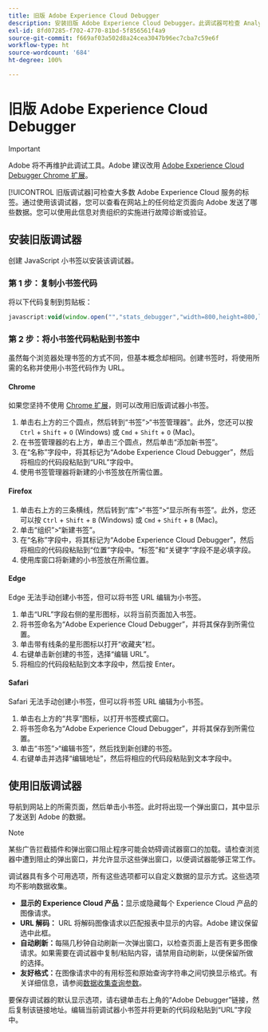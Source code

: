 ```yaml
---
title: 旧版 Adobe Experience Cloud Debugger
description: 安装旧版 Adobe Experience Cloud Debugger。此调试器可检查 Analytics、Target、Advertising Cloud、Identity Service 和 Launch 的标签。
exl-id: 8fd07285-f702-4770-81bd-5f856561f4a9
source-git-commit: f669af03a502d8a24cea3047b96ec7cba7c59e6f
workflow-type: ht
source-wordcount: '684'
ht-degree: 100%

---
```


# 旧版 Adobe Experience Cloud Debugger

>[!IMPORTANT]
>
> Adobe 将不再维护此调试工具。Adobe 建议改用 [Adobe Experience Cloud Debugger Chrome 扩展](https://experienceleague.adobe.com/docs/debugger/using/experience-cloud-debugger.html?lang=zh-Hans)。

[!UICONTROL 旧版调试器]可检查大多数 Adobe Experience Cloud 服务的标签。通过使用该调试器，您可以查看在网站上的任何给定页面向 Adobe 发送了哪些数据。您可以使用此信息对贵组织的实施进行故障诊断或验证。

## 安装旧版调试器

创建 JavaScript 小书签以安装该调试器。

### 第 1 步：复制小书签代码

将以下代码复制到剪贴板：

```JavaScript
javascript:void(window.open("","stats_debugger","width=800,height=800,location=0,menubar=0,status=1,toolbar=0,resizable=1,scrollbars=1").document.write("<script language=\"JavaScript\" id=dbg src=\"https://www.adobetag.com/d1/digitalpulsedebugger/live/DPD.js\"></"+"script>"+"<script language=\"JavaScript\">window.focus();</script>"));
```

### 第 2 步：将小书签代码粘贴到书签中

虽然每个浏览器处理书签的方式不同，但基本概念却相同。创建书签时，将使用所需的名称并使用小书签代码作为 URL。

#### Chrome

如果您坚持不使用 [Chrome 扩展](https://experienceleague.adobe.com/docs/debugger/using/experience-cloud-debugger.html?lang=zh-Hans)，则可以改用旧版调试器小书签。

1. 单击右上方的三个圆点，然后转到“书签”>“书签管理器”。此外，您还可以按 `Ctrl` + `Shift` + `O` (Windows) 或 `Cmd` + `Shift` + `O` (Mac)。
2. 在书签管理器的右上方，单击三个圆点，然后单击“添加新书签”。
3. 在“名称”字段中，将其标记为“Adobe Experience Cloud Debugger”，然后将相应的代码段粘贴到“URL”字段中。
4. 使用书签管理器将新建的小书签放在所需位置。

#### Firefox

1. 单击右上方的三条横线，然后转到“库”>“书签”>“显示所有书签”。此外，您还可以按 `Ctrl` + `Shift` + `B` (Windows) 或 `Cmd` + `Shift` + `B` (Mac)。
2. 单击“组织”>“新建书签”。
3. 在“名称”字段中，将其标记为“Adobe Experience Cloud Debugger”，然后将相应的代码段粘贴到“位置”字段中。“标签”和“关键字”字段不是必填字段。
4. 使用库窗口将新建的小书签放在所需位置。

#### Edge

Edge 无法手动创建小书签，但可以将书签 URL 编辑为小书签。

1. 单击“URL”字段右侧的星形图标，以将当前页面加入书签。
2. 将书签命名为“Adobe Experience Cloud Debugger”，并将其保存到所需位置。
3. 单击带有线条的星形图标以打开“收藏夹”栏。
4. 右键单击新创建的书签，选择“编辑 URL”。
5. 将相应的代码段粘贴到文本字段中，然后按 Enter。

#### Safari

Safari 无法手动创建小书签，但可以将书签 URL 编辑为小书签。

1. 单击右上方的“共享”图标，以打开书签模式窗口。
2. 将书签命名为“Adobe Experience Cloud Debugger”，并将其保存到所需位置。
3. 单击“书签”>“编辑书签”，然后找到新创建的书签。
4. 右键单击并选择“编辑地址”，然后将相应的代码段粘贴到文本字段中。

## 使用旧版调试器

导航到网站上的所需页面，然后单击小书签。此时将出现一个弹出窗口，其中显示了发送到 Adobe 的数据。

>[!NOTE]
>
> 某些广告拦截插件和弹出窗口阻止程序可能会妨碍调试器窗口的加载。请检查浏览器中遭到阻止的弹出窗口，并允许显示这些弹出窗口，以便调试器能够正常工作。

调试器具有多个可用选项，所有这些选项都可以自定义数据的显示方式。这些选项均不影响数据收集。

* **显示的 Experience Cloud 产品：**&#x200B;显示或隐藏每个 Experience Cloud 产品的图像请求。
* **URL 解码：** URL 将解码图像请求以匹配报表中显示的内容。Adobe 建议保留选中此框。
* **自动刷新：**&#x200B;每隔几秒钟自动刷新一次弹出窗口，以检查页面上是否有更多图像请求。如果需要在调试器中复制/粘贴内容，请禁用自动刷新，以便保留所做的选择。
* **友好格式：**&#x200B;在图像请求中的有用标签和原始查询字符串之间切换显示格式。有关详细信息，请参阅[数据收集查询参数](query-parameters.md)。

要保存调试器的默认显示选项，请右键单击右上角的“Adobe Debugger”链接，然后复制该链接地址。编辑当前调试器小书签并将更新的代码段粘贴到“URL”字段中。
